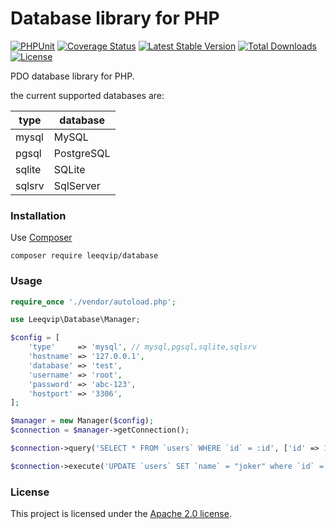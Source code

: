 # Database library for PHP

[![PHPUnit](https://github.com/leeqvip/database/actions/workflows/phpunit.yml/badge.svg)](https://github.com/leeqvip/database/actions/workflows/phpunit.yml)
[![Coverage Status](https://coveralls.io/repos/github/leeqvip/database/badge.svg)](https://coveralls.io/github/leeqvip/database)
[![Latest Stable Version](https://poser.pugx.org/leeqvip/database/v/stable)](https://packagist.org/packages/leeqvip/database)
[![Total Downloads](https://poser.pugx.org/leeqvip/database/downloads)](https://packagist.org/packages/leeqvip/database)
[![License](https://poser.pugx.org/leeqvip/database/license)](https://packagist.org/packages/leeqvip/database)

PDO database library for PHP.

the current supported databases are:

| type | database |
| ------ | ------ |
| mysql | MySQL |
| pgsql | PostgreSQL |
| sqlite | SQLite |
| sqlsrv | SqlServer |

### Installation

Use [Composer](https://getcomposer.org/)

```
composer require leeqvip/database
```

### Usage

```php
require_once './vendor/autoload.php';

use Leeqvip\Database\Manager;

$config = [
    'type'     => 'mysql', // mysql,pgsql,sqlite,sqlsrv
    'hostname' => '127.0.0.1',
    'database' => 'test',
    'username' => 'root',
    'password' => 'abc-123',
    'hostport' => '3306',
];

$manager = new Manager($config);
$connection = $manager->getConnection();

$connection->query('SELECT * FROM `users` WHERE `id` = :id', ['id' => 1]);

$connection->execute('UPDATE `users` SET `name` = "joker" where `id` = :id', ['id' => 1]);
```

### License

This project is licensed under the [Apache 2.0 license](LICENSE).